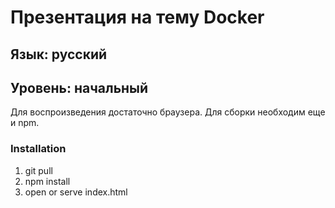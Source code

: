 # Презентация на тему Docker
## Язык: русский
## Уровень: начальный

Для воспроизведения достаточно браузера. Для сборки необходим еще и npm.

### Installation

1. git pull
1. npm install
1. open or serve index.html
